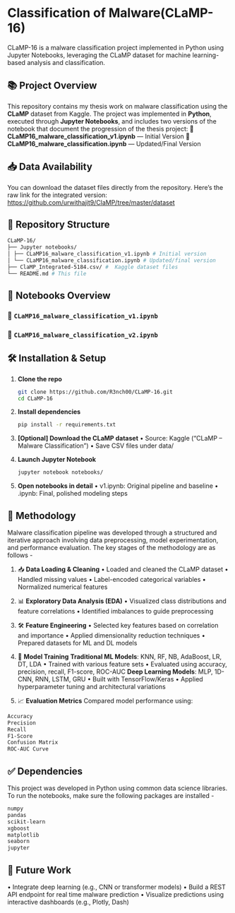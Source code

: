 # Classification of Malware(CLaMP-16)
CLaMP-16 is a malware classification project implemented in Python using Jupyter Notebooks, leveraging the CLaMP dataset for machine learning-based analysis and classification.

## 📚 Project Overview
This repository contains my thesis work on malware classification using the **CLaMP** dataset from Kaggle. The project was implemented in **Python**, executed through **Jupyter Notebooks**, and includes two versions of the notebook that document the progression of the thesis project:
         🔹 **CLaMP16_malware_classification_v1.ipynb** — Initial Version
         🔹 **CLaMP16_malware_classification.ipynb** — Updated/Final Version
         
## 📥 Data Availability
You can download the dataset files directly from the repository. Here’s the raw link for the integrated version: https://github.com/urwithajit9/ClaMP/tree/master/dataset

## 📁 Repository Structure
```bash
CLaMP-16/
├── Jupyter notebooks/
│ ├── CLaMP16_malware_classification_v1.ipynb # Initial version
│ └── CLaMP16_malware_classification.ipynb # Updated/final version
├── ClaMP_Integrated-5184.csv/ #  Kaggle dataset files
└── README.md # This file
```

## 📝 Notebooks Overview

### 📘 `CLaMP16_malware_classification_v1.ipynb`


### 📙 `CLaMP16_malware_classification_v2.ipynb`


## 🛠️ Installation & Setup

1. **Clone the repo**  
   ```bash
   git clone https://github.com/R3nch00/CLaMP-16.git
   cd CLaMP-16

2. **Install dependencies**
   ```bash
   pip install -r requirements.txt

3. **[Optional] Download the CLaMP dataset**
   •	Source: Kaggle (“CLaMP – Malware Classification”)
   •	Save CSV files under data/

4. **Launch Jupyter Notebook**
   ```bash
   jupyter notebook notebooks/

5. **Open notebooks in detail**
   •	v1.ipynb: Original pipeline and baseline
   •	.ipynb: Final, polished modeling steps

## 🧪 Methodology
Malware classification pipeline was developed through a structured and iterative approach involving data preprocessing, model experimentation, and performance evaluation. The key stages of the methodology are as follows -
1. 📥 **Data Loading & Cleaning**
         •	Loaded and cleaned the CLaMP dataset
         •	Handled missing values
         •	Label-encoded categorical variables
         •	Normalized numerical features
          
2. 📊 **Exploratory Data Analysis (EDA)**
        •	Visualized class distributions and feature correlations
        •	Identified imbalances to guide preprocessing

3. 🛠️ **Feature Engineering**
        •	Selected key features based on correlation and importance
        •	Applied dimensionality reduction techniques
        •	Prepared datasets for ML and DL models
        
4. 🤖 **Model Training**
        **Traditional ML Models**: KNN, RF, NB, AdaBoost, LR, DT, LDA
        •	Trained with various feature sets
        •	Evaluated using accuracy, precision, recall, F1-score, ROC-AUC
        **Deep Learning Models**: MLP, 1D-CNN, RNN, LSTM, GRU
        •	Built with TensorFlow/Keras
        •	Applied hyperparameter tuning and architectural variations

5. 📈 **Evaluation Metrics**
        Compared model performance using:
```bash
Accuracy
Precision
Recall
F1-Score
Confusion Matrix
ROC-AUC Curve
```
## ✅ Dependencies
This project was developed in Python using common data science libraries. To run the notebooks, make sure the following packages are installed -
   ```bash
   numpy
   pandas
   scikit-learn
   xgboost
   matplotlib
   seaborn
   jupyter
```
## 🔮 Future Work
   •	Integrate deep learning (e.g., CNN or transformer models)
   •	Build a REST API endpoint for real time malware prediction
   •	Visualize predictions using interactive dashboards (e.g., Plotly, Dash)




